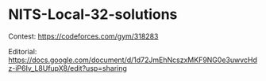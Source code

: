 # NITS-Local-32-solutions

Contest: https://codeforces.com/gym/318283

Editorial: https://docs.google.com/document/d/1d72JmEhNcszxMKF9NG0e3uwvcHdz-iP6Iv_L8UfupX8/edit?usp=sharing

